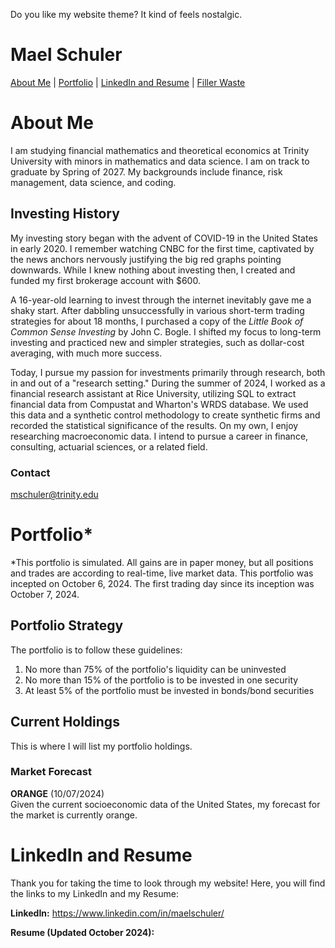 Do you like my website theme? It kind of feels nostalgic.
# Mael Schuler
[About Me](#about-me) | 
[Portfolio](#portfolio) | 
[LinkedIn and Resume](#linkedin-and-resume) | 
[Filler Waste](#filler)



# About Me
I am studying financial mathematics and theoretical economics at Trinity University with minors in mathematics and data science. I am on track to graduate by Spring of 2027. My backgrounds include finance, risk management, data science, and coding.

## Investing History
My investing story began with the advent of COVID-19 in the United States in early 2020. I remember watching CNBC for the first time, captivated by the news anchors nervously justifying the big red graphs pointing downwards. While I knew nothing about investing then, I created and funded my first brokerage account with $600. 

A 16-year-old learning to invest through the internet inevitably gave me a shaky start. After dabbling unsuccessfully in various short-term trading strategies for about 18 months, I purchased a copy of the _Little Book of Common Sense Investing_ by John C. Bogle. I shifted my focus to long-term investing and practiced new and simpler strategies, such as dollar-cost averaging, with much more success.

Today, I pursue my passion for investments primarily through research, both in and out of a "research setting." During the summer of 2024, I worked as a financial research assistant at Rice University, utilizing SQL to extract financial data from Compustat and Wharton's WRDS database. We used this data and a synthetic control methodology to create synthetic firms and recorded the statistical significance of the results. On my own, I enjoy researching macroeconomic data. I intend to pursue a career in finance, consulting, actuarial sciences, or a related field.

### Contact
mschuler@trinity.edu

# Portfolio*
*This portfolio is simulated. All gains are in paper money, but all positions and trades are according to real-time, live market data. This portfolio was incepted on October 6, 2024. The first trading day since its inception was October 7, 2024.

## Portfolio Strategy
The portfolio is to follow these guidelines:
1. No more than 75% of the portfolio's liquidity can be uninvested
2. No more than 15% of the portfolio is to be invested in one security
3. At least 5% of the portfolio must be invested in bonds/bond securities

## Current Holdings
This is where I will list my portfolio holdings.

### Market Forecast
**ORANGE** (10/07/2024)  
Given the current socioeconomic data of the United States, my forecast for the market is currently orange. 

# LinkedIn and Resume
Thank you for taking the time to look through my website! Here, you will find the links to my LinkedIn and my Resume:

**LinkedIn:** https://www.linkedin.com/in/maelschuler/

**Resume (Updated October 2024):** 
